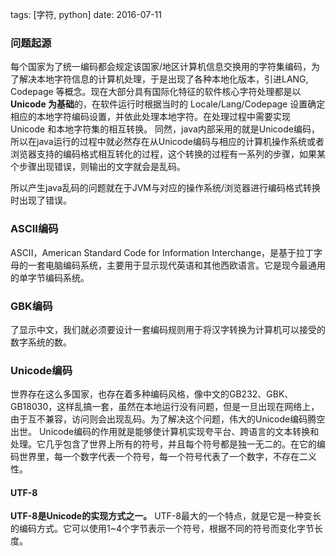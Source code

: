 
tags: [字符, python] date: 2016-07-11


### 问题起源
每个国家为了统一编码都会规定该国家/地区计算机信息交换用的字符集编码，为了解决本地字符信息的计算机处理，于是出现了各种本地化版本，引进LANG, Codepage 等概念。现在大部分具有国际化特征的软件核心字符处理都是以**Unicode 为基础**的，在软件运行时根据当时的 Locale/Lang/Codepage 设置确定相应的本地字符编码设置，并依此处理本地字符。在处理过程中需要实现 Unicode 和本地字符集的相互转换。
同然，java内部采用的就是Unicode编码，所以在java运行的过程中就必然存在从Unicode编码与相应的计算机操作系统或者浏览器支持的编码格式相互转化的过程，这个转换的过程有一系列的步骤，如果某个步骤出现错误，则输出的文字就会是乱码。

所以产生java乱码的问题就在于JVM与对应的操作系统/浏览器进行编码格式转换时出现了错误。

### ASCII编码
ASCII，American Standard Code for Information Interchange，是基于拉丁字母的一套电脑编码系统，主要用于显示现代英语和其他西欧语言。它是现今最通用的单字节编码系统。

### GBK编码
了显示中文，我们就必须要设计一套编码规则用于将汉字转换为计算机可以接受的数字系统的数。

### Unicode编码
世界存在这么多国家，也存在着多种编码风格，像中文的GB232、GBK、GB18030，这样乱搞一套，虽然在本地运行没有问题，但是一旦出现在网络上，由于互不兼容，访问则会出现乱码。为了解决这个问题，伟大的Unicode编码腾空出世。
Unicode编码的作用就是能够使计算机实现夸平台、跨语言的文本转换和处理。它几乎包含了世界上所有的符号，并且每个符号都是独一无二的。在它的编码世界里，每一个数字代表一个符号，每一个符号代表了一个数字，不存在二义性。

#### **UTF-8**
**UTF-8是Unicode的实现方式之一。**
UTF-8最大的一个特点，就是它是一种变长的编码方式。它可以使用1~4个字节表示一个符号，根据不同的符号而变化字节长度。 